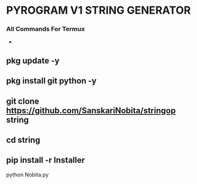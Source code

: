 # PYROGRAM V1 STRING GENERATOR

### All Commands For Termux

-
pkg update -y
-
pkg install git python -y
-
git clone https://github.com/SanskariNobita/stringop string
-
cd string
-
pip install -r Installer
-
python Nobita.py
